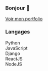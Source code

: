 ### Bonjour 👋

[Voir mon portfolio](http://tbonnard.pythonanywhere.com/)
</br>

### Langages
Python
</br>JavaScript
</br>Django
</br>ReactJS
</br>NodeJS
